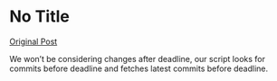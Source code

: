 # No Title

[Original Post](https://discourse.onlinedegree.iitm.ac.in/t/171141/192)

<p>We won’t be considering changes after deadline, our script looks for commits before deadline and fetches latest commits before deadline.</p>